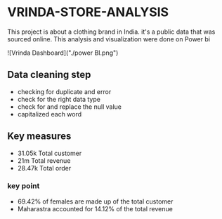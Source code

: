 # VRINDA-STORE-ANALYSIS
This project is about a clothing brand in India. it's a public data that was sourced online. This analysis and visualization were done on Power bi 

![Vrinda Dashboard]("./power BI.png")

## Data cleaning step
* checking for duplicate and error
* check for the right data type
* check for and replace the null value
* capitalized each word
## Key measures
* 31.05k Total customer
* 21m Total revenue
* 28.47k Total order
### key point
* 69.42% of females are made up of the total customer
* Maharastra accounted for 14.12% of the total revenue
